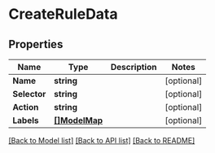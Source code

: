 # CreateRuleData

## Properties

Name | Type | Description | Notes
------------ | ------------- | ------------- | -------------
**Name** | **string** |  | [optional] 
**Selector** | **string** |  | [optional] 
**Action** | **string** |  | [optional] 
**Labels** | [**[]ModelMap**](map.md) |  | [optional] 

[[Back to Model list]](../README.md#documentation-for-models) [[Back to API list]](../README.md#documentation-for-api-endpoints) [[Back to README]](../README.md)


